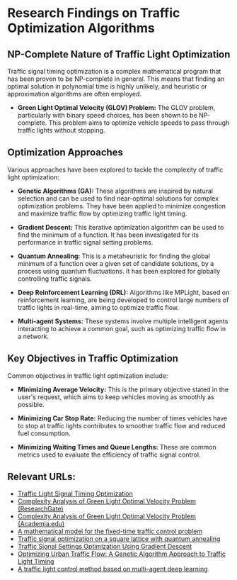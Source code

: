 # Research Findings on Traffic Optimization Algorithms

## NP-Complete Nature of Traffic Light Optimization

Traffic signal timing optimization is a complex mathematical program that has been proven to be NP-complete in general. This means that finding an optimal solution in polynomial time is highly unlikely, and heuristic or approximation algorithms are often employed.

- **Green Light Optimal Velocity (GLOV) Problem:** The GLOV problem, particularly with binary speed choices, has been shown to be NP-complete. This problem aims to optimize vehicle speeds to pass through traffic lights without stopping.

## Optimization Approaches

Various approaches have been explored to tackle the complexity of traffic light optimization:

- **Genetic Algorithms (GA):** These algorithms are inspired by natural selection and can be used to find near-optimal solutions for complex optimization problems. They have been applied to minimize congestion and maximize traffic flow by optimizing traffic light timing.

- **Gradient Descent:** This iterative optimization algorithm can be used to find the minimum of a function. It has been investigated for its performance in traffic signal setting problems.

- **Quantum Annealing:** This is a metaheuristic for finding the global minimum of a function over a given set of candidate solutions, by a process using quantum fluctuations. It has been explored for globally controlling traffic signals.

- **Deep Reinforcement Learning (DRL):** Algorithms like MPLight, based on reinforcement learning, are being developed to control large numbers of traffic lights in real-time, aiming to optimize traffic flow.

- **Multi-agent Systems:** These systems involve multiple intelligent agents interacting to achieve a common goal, such as optimizing traffic flow in a network.

## Key Objectives in Traffic Optimization

Common objectives in traffic light optimization include:

- **Minimizing Average Velocity:** This is the primary objective stated in the user's request, which aims to keep vehicles moving as smoothly as possible.

- **Minimizing Car Stop Rate:** Reducing the number of times vehicles have to stop at traffic lights contributes to smoother traffic flow and reduced fuel consumption.

- **Minimizing Waiting Times and Queue Lengths:** These are common metrics used to evaluate the efficiency of traffic signal control.

## Relevant URLs:

- [Traffic Light Signal Timing Optimization](https://ahajbab.wordpress.ncsu.edu/research/signal-timing-optimization/)
- [Complexity Analysis of Green Light Optimal Velocity Problem (ResearchGate)](https://www.researchgate.net/publication/277639791_Complexity_Analysis_of_Green_Light_Optimal_Velocity_Problem_An_NP-complete_Result_for_Binary_Speed_Choices)
- [Complexity Analysis of Green Light Optimal Velocity Problem (Academia.edu)](https://www.academia.edu/12791928/Complexity_Analysis_of_Green_Light_Optimal_Velocity_Problem_An_NP_complete_Result_for_Binary_Speed_Choices)
- [A mathematical model for the fixed-time traffic control problem](https://www.sciencedirect.com/science/article/abs/pii/0377221789903184)
- [Traffic signal optimization on a square lattice with quantum annealing](https://www.nature.com/articles/s41598-021-82740-0)
- [Traffic Signal Settings Optimization Using Gradient Descent](https://ejournals.eu/en/journal_article_files/full_text/018ecedc-22b1-7351-aafb-c9c4e513ff93/download)
- [Optimizing Urban Traffic Flow: A Genetic Algorithm Approach to Traffic Light Timing](https://medium.com/@yotambraun/optimizing-urban-traffic-flow-a-genetic-algorithm-approach-to-traffic-light-timing-b6572c22e243)
- [A traffic light control method based on multi-agent deep learning](https://www.nature.com/articles/s41598-023-36606-2)


